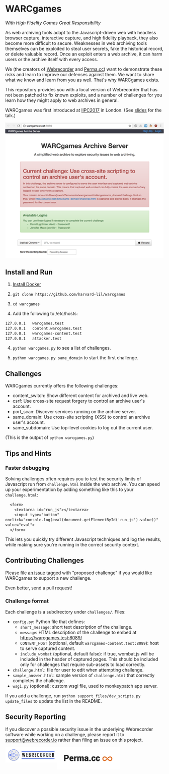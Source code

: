 WARCgames
=========

*With High Fidelity Comes Great Responsibility*

As web archiving tools adapt to the Javascript-driven web with headless browser capture, interactive capture, 
and high fidelity playback, they also become more difficult to secure. Weaknesses in web archiving tools themselves can
be exploited to steal user secrets, fake the historical record, or delete valuable record. Once an exploit enters a web
archive, it can harm users or the archive itself with every access.

We (the creators  of [Webrecorder](https://webrecorder.io/) and [Perma.cc](https://perma.cc/)) want to demonstrate these
risks and learn to improve our defenses against them. We want to share what we know and learn from you as well. 
That's why WARCgames exists.

This repository provides you with a local version of Webrecorder that has not been patched to fix known exploits,
and a number of challenges for you learn how they might apply to web archives in general.

WARCgames was first introduced at [IIPC2017](http://netpreserve.org/wac2017/) in London. 
(See [slides](http://labs.rhizome.org/presentations/security.html) for the talk.)

![WARCgames browser screenshot](support_files/assets/screenshot.png)

Install and Run
---------------

1) [Install Docker](https://docs.docker.com/installation/)

2) `git clone https://github.com/harvard-lil/warcgames`

3) `cd warcgames`

4) Add the following to /etc/hosts:
```
127.0.0.1   warcgames.test
127.0.0.1   content.warcgames.test
127.0.0.1   warcgames-content.test
127.0.0.1   attacker.test
```
4) `python warcgames.py` to see a list of challenges.

5) `python warcgames.py same_domain` to start the first challenge.

Challenges
----------

WARCgames currently offers the following challenges:

<!-- The following is automatically populated --> 
<!-- CHALLENGES -->
* content_switch: Show different content for archived and live web.
* csrf: Use cross-site request forgery to control an archive user's account.
* port_scan: Discover services running on the archive server.
* same_domain: Use cross-site scripting (XSS) to control an archive user's account.
* same_subdomain: Use top-level cookies to log out the current user.
<!-- END CHALLENGES-->

(This is the output of `python warcgames.py`)

Tips and Hints
--------------

### Faster debugging

Solving challenges often requires you to test the security limits of Javascript run from `challenge.html` inside
the web archive. You can speed up your experimentation by adding something like this to your `challenge.html`:

```
  <form>
    <textarea id="run_js"></textarea>
    <input type="button" onclick="console.log(eval(document.getElementById('run_js').value))" value="eval">
  </form>
```

This lets you quickly try different Javascript techniques and log the results, while making sure you're running in the
correct security context.

Contributing Challenges
-----------------------

Please file [an issue](issues) tagged with "proposed challenge" if you would like WARCgames to support a new challenge.

Even better, send a pull request!

### Challenge format

Each challenge is a subdirectory under `challenges/`. Files:

* `config.py`: Python file that defines:
    * `short_message`: short text description of the challenge.
    * `message`: HTML description of the challenge to embed at https://warcgames.test:8089/
    * `CONTENT_HOST` (optional, default `warcgames-content.test:8089`): host to serve captured content.
    * `include_wombat` (optional, default false): if true, wombat.js will be included in the header of captured pages.
      This should be included only for challenges that require sub-assets to load correctly.
* `challenge.html`: file for user to edit when attempting challenge.
* `sample_answer.html`: sample version of `challenge.html` that correctly completes the challenge.
* `wsgi.py` (optional): custom wsgi file, used to monkeypatch app server.

If you add a challenge, run `python support_files/dev_scripts.py update_files` to update the list in the README.

Security Reporting
------------------

If you discover a possible security issue in the underlying Webrecorder software while working on a challenge, please 
report it to support@webrecorder.io rather than filing an issue on this project.

<img src="support_files/assets/webrecorder_logo.png" alt="Webrecorder logo" style="float: left; width: 33%;"/> <img src="support_files/assets/perma_logo.png" alt="Perma logo" style="width: 200px;"/>